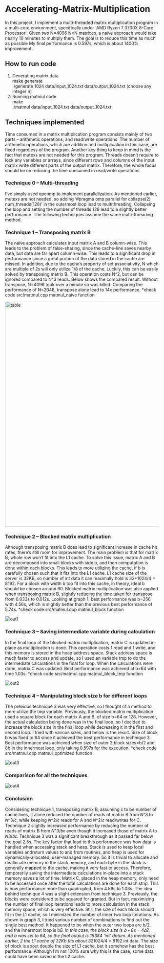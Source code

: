 # Accelerating-Matrix-Multiplication

In this project, I implement a multi-threaded matrix multiplication program in a multi-core environment, specifically under 'AMD Ryzen 7 3700X 8-Core Processor'. Given two N=4096 N*N matrices, a naïve approach would take nearly 10 minutes to multiply them. The goal is to reduce this time as much as possible My final performance is 0.597s, which is about 1400% improvement.

## How to run code
1. Generating matrix data 
<br /> make generate 
<br /> ./generate 1024 data/input_1024.txt data/output_1024.txt (choose any integer n)
2. Running matmul code
<br /> make 
<br /> ./matmul data/input_1024.txt data/output_1024.txt


## Techniques implemented
  Time consumed in a matrix multiplication program consists mainly of two parts – arithmetic operations, and read/write operations. The number of arithmetic operations, which are addition and multiplication in this case, are fixed regardless of the program. Another key thing to keep in mind is the fact that mutexs are not needed for this program. Threads doesn’t require to lock any variables or arrays, since different rows and columns of the input matrix write different parts of the output matrix. Therefore, the whole focus should be on reducing the time consumed in read/write operations.

### Technique 0 – Multi-threading
I’ve simply used openmp to implement parallelization. As mentioned earlier, mutexs are not needed, so adding ‘#pragma omp parallel for collapse(2) num_threads(128)’ in the outermost loop lead to multithreading. Collapsing the loop and setting the number of threads 128 lead to a slightly better performance. The following techniques assume the same multi-threading method.

### Technique 1 – Transposing matrix B
The naïve approach calculates input matrix A and B column-wise. This leads to the problem of false-sharing, since the cache-line saves nearby data, but data are far apart column-wise. This leads to a significant drop in performance since a great portion of the data stored in the cache are missed. In addition, due to the cache’s property of set associativity, N which are multiple of 2s will only utilize 1/8 of the cache. Luckily, this can be easily solved by transposing matrix B. This operation costs N^2, but can be ignored compared to N^3 reads. Below shows the compared result. Without transpose, N=4096 took over a minute so was killed. Comparing the performance of N=2048, transpose alone lead to 14x performance.
*check code src/matmul.cpp matmul_naive function

<img width="735" alt="table" src="https://user-images.githubusercontent.com/59599444/114296079-2b068280-9ae4-11eb-9d64-970d1a263484.png">

### Technique 2 – Blocked matrix multiplication
Although transposing matrix B does lead to significant increase in cache hit rates, there’s still room for improvement. The main problem is that for matrix B, whole row won’t fit into the L1 cache. To solve this issue, matrix A and B are decomposed into small blocks with side b, and then computation is done within each blocks. This leads to more utilizing the cache, if b is carefully chosen such that it fits into the L1 cache. L1 cache size of the server is 32KB, so number of int data it can maximally hold is 32*1024/4 = 8192. For a block with width b too fit into this cache, in theory, ideal b should be chosen around 90. Blocked matrix multiplication was also applied when transposing matrix B, slightly reducing the time taken for transpose from 0.033s to 0.012s. Looking at graph 1, best performance was b=256 with 4.56s, which is slightly better than the previous best performance of 5.74s.
*check code src/matmul.cpp matmul_block function

![out1](https://user-images.githubusercontent.com/59599444/114296068-1d50fd00-9ae4-11eb-9336-47e497bb9891.png)

### Technique 3 – Saving intermediate variable during calculation
In the final loop of the blocked matrix multiplication, matrix C is updated in-place as multiplication is done. This operation costs 1 read and 1 write, and this memory is stored in the heap address space. Stack address space is much faster to access and update, so I used an variable tmp to do the intermediate calculations in the final for loop. When the calculations were done, matrix C was updated. Best performance was achieved at b=64 with time 1.03s.
*check code src/matmul.cpp matmul_block_tmp function

![out2](https://user-images.githubusercontent.com/59599444/114296066-188c4900-9ae4-11eb-8036-df6ce66095c2.png)

### Technique 4 – Manipulating block size b for different loops
The previous technique 3 was very effective, so I thought of a method to more utilize the tmp variable. Previously, the blocked matrix multiplication used a square block for each matrix A and B, of size b=64 or 128. However, the actual calculation being done was in the final loop, so I decided to increase the block size in the final loop while decreasing it in the first and second loop. I tried with various sizes, and below is the result. Size of block b was fixed to 64 since it achieved the best performance in technique 3. Best performance was achieved when size of outer 2 block sizes=b/2 and 8b in the innermost loop, only taking 0.597s for the execution.
*check code src/matmul.cpp matmul_optimized function

![out3](https://user-images.githubusercontent.com/59599444/114296063-14602b80-9ae4-11eb-9058-5c7180b8acc6.png)

### Comparison for all the techniques 
![out4](https://user-images.githubusercontent.com/59599444/114296056-0d391d80-9ae4-11eb-9fbf-82b378267c8b.png)

### Conclusion
  Considering technique 1, transposing matrix B, assuming c to be number of cache lines, it alone reduced the number of reads of matrix B from 𝑁^3 to 𝑁^3/𝑐, while keeping 𝑁^2/𝑐 reads for A and 𝑁^2/𝑐 read/writes for C. Technique 2 slightly increased performance by reducing the number of reads of matrix B from 𝑁^3/𝑏𝑐 even though it increased those of matrix A to 𝑁3/𝑏𝑐.
  Technique 3 was a significant breakthrough as it passed far below the goal 2.5s. The key factor that lead to this performance was how data is handled when accessing stack and heap. Stack is used to keep local variables andreturn values to and from routines, and heap is used for dynamically-allocated, user-managed memory. So it is trivial to allocate and deallocate memory in the stack memory, and each byte in the stack is generally mapped to the cache, making it very fast to access. Therefore, temporarily saving the intermediate calculations in-place into a stack memory saves a lot of time. Matrix C, placed in the heap memory, only need to be accessed once after the total calculations are done for each strip. This is how performance more than quadrupled, from 4.56s to 1.03s.
  The idea behind technique 4 was a slight extension from technique 3. Previously, the blocks were considered to be squared for granted. But in fact, maximizing the number of final loop iterations leads to more calculation in the stack memory space, which is very effective. Still, the size of each block should fit in the L1 cache, so I minimized the number of inner two loop iterations. As shown in graph 3, I tried various number of combinations to find out the single best method. It happened to be when the outer two loops are b/2, and the innermost loop is b*8. In this case,
the block size is 𝑏 ∗ 8𝑏 = 4𝑏2, and b was set to 64, so the final output is 16384 ‘int’ datum. As mentioned earlier, 2
the L1 cache of 32Kb fits about 32*1024/4 = 8192 int data. The size of block is about double the size of L1 cache, but it somehow has the best performance. Although I’m not 100% sure why this is the case, some data could have been saved in the L2 cache.

